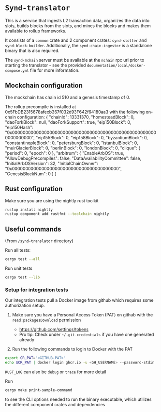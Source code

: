# `Synd-translator`

This is a service that ingests L2 transaction data, organizes the data into slots, builds blocks from the slots, and mines the blocks and makes them available to rollup frameworks.

It consists of a `common` crate and 2 component crates: `synd-slotter` and `synd-block-builder`. Additionally, the `synd-chain-ingestor` is a
standalone binary that is also required.

The `synd-mchain` server must be available at the `mchain` rpc url prior to starting the translator -
see the provided `documentation/local/docker-compose.yml` file for more information.

## Mockchain configuration

The mockchain has chain id 510 and a genesis timestamp of 0.

The rollup precompile is installed at 0x5FbDB2315678afecb367f032d93F642f64180aa3 with the following on-chain configuration:
{
   "chainId": 13331370,
   "homesteadBlock": 0,
   "daoForkBlock": null,
   "daoForkSupport": true,
   "eip150Block": 0,
   "eip150Hash": "0x0000000000000000000000000000000000000000000000000000000000000000",
   "eip155Block": 0,
   "eip158Block": 0,
   "byzantiumBlock": 0,
   "constantinopleBlock": 0,
   "petersburgBlock": 0,
   "istanbulBlock": 0,
   "muirGlacierBlock": 0,
   "berlinBlock": 0,
   "londonBlock": 0,
   "clique": {
      "period": 0,
      "epoch": 0
   },
   "arbitrum": {
      "EnableArbOS": true,
      "AllowDebugPrecompiles": false,
      "DataAvailabilityCommittee": false,
      "InitialArbOSVersion": 32,
      "InitialChainOwner": "0x0000000000000000000000000000000000000000",
      "GenesisBlockNum": 0
   }
}

## Rust configuration

Make sure you are using the nightly rust toolkit

```sh
rustup install nightly
rustup component add rustfmt --toolchain nightly
```

## Useful commands

(From `/synd-translator` directory)

Run all tests:

```sh
cargo test --all
```

Run unit tests

```sh
cargo test --lib
```

### Setup for integration tests

Our integration tests pull a Docker image from github which requires some authorization setup.

1. Make sure you have a Personal Access Token (PAT) on github with the `read:packagesDownload` permission
   - https://github.com/settings/tokens
   - Pro tip: Check under `~/.git-credentials` if you have one generated already

2. Run the following commands to login to Docker with the PAT

```sh
export CR_PAT="<GITHUB-PAT>"
echo $CR_PAT | docker login ghcr.io -u <GH_USERNAME> --password-stdin
```

`RUST_LOG` can also be `debug` or `trace` for more detail

Run

```sh
cargo make print-sample-command
```

to see the CLI options needed to run the binary executable, which utilizes the different component crates and dependencies
